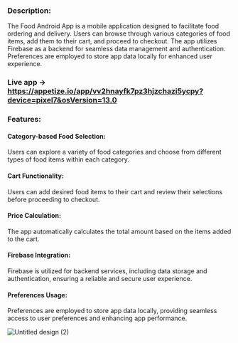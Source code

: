 ### Description:
The Food Android App is a mobile application designed to facilitate food ordering and delivery. Users can browse through various categories of food items, add them to their cart, and proceed to checkout. The app utilizes Firebase as a backend for seamless data management and authentication. Preferences are employed to store app data locally for enhanced user experience.

### Live app -> https://appetize.io/app/vv2hnayfk7pz3hjzchazi5ycpy?device=pixel7&osVersion=13.0

### Features:
#### Category-based Food Selection: 
Users can explore a variety of food categories and choose from different types of food items within each category.
#### Cart Functionality: 
Users can add desired food items to their cart and review their selections before proceeding to checkout.
#### Price Calculation: 
The app automatically calculates the total amount based on the items added to the cart.
#### Firebase Integration: 
Firebase is utilized for backend services, including data storage and authentication, ensuring a reliable and secure user experience.
#### Preferences Usage: 
Preferences are employed to store app data locally, providing seamless access to user preferences and enhancing app performance.

![Untitled design (2)](https://github.com/Ankit3002/FoodApp/assets/87632539/c3696c9f-b89f-427e-8ef7-76b6f093294e)
